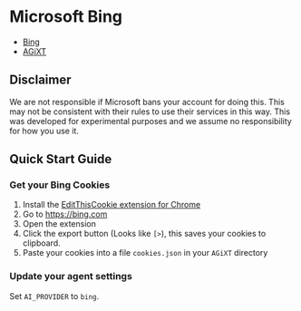 # Microsoft Bing
- [Bing](https://bing.com)
- [AGiXT](https://github.com/Josh-XT/AGiXT)

## Disclaimer

We are not responsible if Microsoft bans your account for doing this. This may not be consistent with their rules to use their services in this way. This was developed for experimental purposes and we assume no responsibility for how you use it.

## Quick Start Guide

### Get your Bing Cookies

1. Install the [EditThisCookie extension for Chrome](https://chrome.google.com/webstore/detail/editthiscookie/fngmhnnpilhplaeedifhccceomclgfbg)
2. Go to https://bing.com
3. Open the extension
4. Click the export button (Looks like `[>`), this saves your cookies to clipboard.
5. Paste your cookies into a file `cookies.json` in your `AGiXT` directory

### Update your agent settings
Set `AI_PROVIDER` to `bing`.

